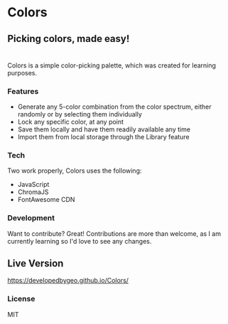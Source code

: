 # Colors

## Picking colors, made easy!

#

Colors is a simple color-picking palette, which was created for learning purposes.

### Features

- Generate any 5-color combination from the color spectrum, either randomly or by selecting them individually
- Lock any specific color, at any point
- Save them locally and have them readily available any time
- Import them from local storage through the Library feature

### Tech

Two work properly, Colors uses the following:

- JavaScript
- ChromaJS
- FontAwesome CDN

### Development

Want to contribute? Great!
Contributions are more than welcome, as I am currently learning so I'd love to see any changes.

## Live Version

<https://developedbygeo.github.io/Colors/>

### License

MIT
